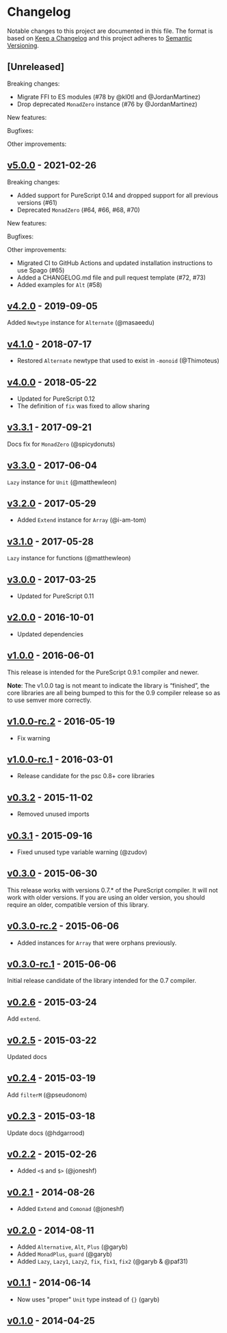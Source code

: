 # Changelog

Notable changes to this project are documented in this file. The format is based on [Keep a Changelog](https://keepachangelog.com/en/1.0.0/) and this project adheres to [Semantic Versioning](https://semver.org/spec/v2.0.0.html).

## [Unreleased]

Breaking changes:
- Migrate FFI to ES modules (#78 by @kl0tl and @JordanMartinez)
- Drop deprecated `MonadZero` instance (#76 by @JordanMartinez)

New features:

Bugfixes:

Other improvements:

## [v5.0.0](https://github.com/purescript/purescript-control/releases/tag/v5.0.0) - 2021-02-26

Breaking changes:
  - Added support for PureScript 0.14 and dropped support for all previous versions (#61)
  - Deprecated `MonadZero` (#64, #66, #68, #70)

New features:

Bugfixes:

Other improvements:
  - Migrated CI to GitHub Actions and updated installation instructions to use Spago (#65)
  - Added a CHANGELOG.md file and pull request template (#72, #73)
  - Added examples for `Alt` (#58) 

## [v4.2.0](https://github.com/purescript/purescript-control/releases/tag/v4.2.0) - 2019-09-05

Added `Newtype` instance for `Alternate` (@masaeedu)

## [v4.1.0](https://github.com/purescript/purescript-control/releases/tag/v4.1.0) - 2018-07-17

- Restored `Alternate` newtype that used to exist in `-monoid` (@Thimoteus)

## [v4.0.0](https://github.com/purescript/purescript-control/releases/tag/v4.0.0) - 2018-05-22

- Updated for PureScript 0.12 
- The definition of `fix` was fixed to allow sharing

## [v3.3.1](https://github.com/purescript/purescript-control/releases/tag/v3.3.1) - 2017-09-21

Docs fix for `MonadZero` (@spicydonuts)

## [v3.3.0](https://github.com/purescript/purescript-control/releases/tag/v3.3.0) - 2017-06-04

`Lazy` instance for `Unit` (@matthewleon)

## [v3.2.0](https://github.com/purescript/purescript-control/releases/tag/v3.2.0) - 2017-05-29

- Added `Extend` instance for `Array` (@i-am-tom)

## [v3.1.0](https://github.com/purescript/purescript-control/releases/tag/v3.1.0) - 2017-05-28

`Lazy` instance for functions (@matthewleon)

## [v3.0.0](https://github.com/purescript/purescript-control/releases/tag/v3.0.0) - 2017-03-25

- Updated for PureScript 0.11

## [v2.0.0](https://github.com/purescript/purescript-control/releases/tag/v2.0.0) - 2016-10-01

- Updated dependencies

## [v1.0.0](https://github.com/purescript/purescript-control/releases/tag/v1.0.0) - 2016-06-01

This release is intended for the PureScript 0.9.1 compiler and newer.

**Note**: The v1.0.0 tag is not meant to indicate the library is “finished”, the core libraries are all being bumped to this for the 0.9 compiler release so as to use semver more correctly.

## [v1.0.0-rc.2](https://github.com/purescript/purescript-control/releases/tag/v1.0.0-rc.2) - 2016-05-19

- Fix warning

## [v1.0.0-rc.1](https://github.com/purescript/purescript-control/releases/tag/v1.0.0-rc.1) - 2016-03-01

- Release candidate for the psc 0.8+ core libraries

## [v0.3.2](https://github.com/purescript/purescript-control/releases/tag/v0.3.2) - 2015-11-02

- Removed unused imports

## [v0.3.1](https://github.com/purescript/purescript-control/releases/tag/v0.3.1) - 2015-09-16

- Fixed unused type variable warning (@zudov)

## [v0.3.0](https://github.com/purescript/purescript-control/releases/tag/v0.3.0) - 2015-06-30

This release works with versions 0.7.\* of the PureScript compiler. It will not work with older versions. If you are using an older version, you should require an older, compatible version of this library.

## [v0.3.0-rc.2](https://github.com/purescript/purescript-control/releases/tag/v0.3.0-rc.2) - 2015-06-06

- Added instances for `Array` that were orphans previously.

## [v0.3.0-rc.1](https://github.com/purescript/purescript-control/releases/tag/v0.3.0-rc.1) - 2015-06-06

Initial release candidate of the library intended for the 0.7 compiler.

## [v0.2.6](https://github.com/purescript/purescript-control/releases/tag/v0.2.6) - 2015-03-24

Add `extend`.

## [v0.2.5](https://github.com/purescript/purescript-control/releases/tag/v0.2.5) - 2015-03-22

Updated docs

## [v0.2.4](https://github.com/purescript/purescript-control/releases/tag/v0.2.4) - 2015-03-19

Add `filterM` (@pseudonom)

## [v0.2.3](https://github.com/purescript/purescript-control/releases/tag/v0.2.3) - 2015-03-18

Update docs (@hdgarrood)

## [v0.2.2](https://github.com/purescript/purescript-control/releases/tag/v0.2.2) - 2015-02-26

- Added `<$` and `$>` (@joneshf)

## [v0.2.1](https://github.com/purescript/purescript-control/releases/tag/v0.2.1) - 2014-08-26

- Added `Extend` and `Comonad` (@joneshf)

## [v0.2.0](https://github.com/purescript/purescript-control/releases/tag/v0.2.0) - 2014-08-11

- Added `Alternative`, `Alt`, `Plus` (@garyb)
- Added `MonadPlus`, `guard` (@garyb)
- Added `Lazy`, `Lazy1`, `Lazy2`, `fix`, `fix1`, `fix2` (@garyb & @paf31)

## [v0.1.1](https://github.com/purescript/purescript-control/releases/tag/v0.1.1) - 2014-06-14

- Now uses "proper" `Unit` type instead of `{}` (garyb)

## [v0.1.0](https://github.com/purescript/purescript-control/releases/tag/v0.1.0) - 2014-04-25



